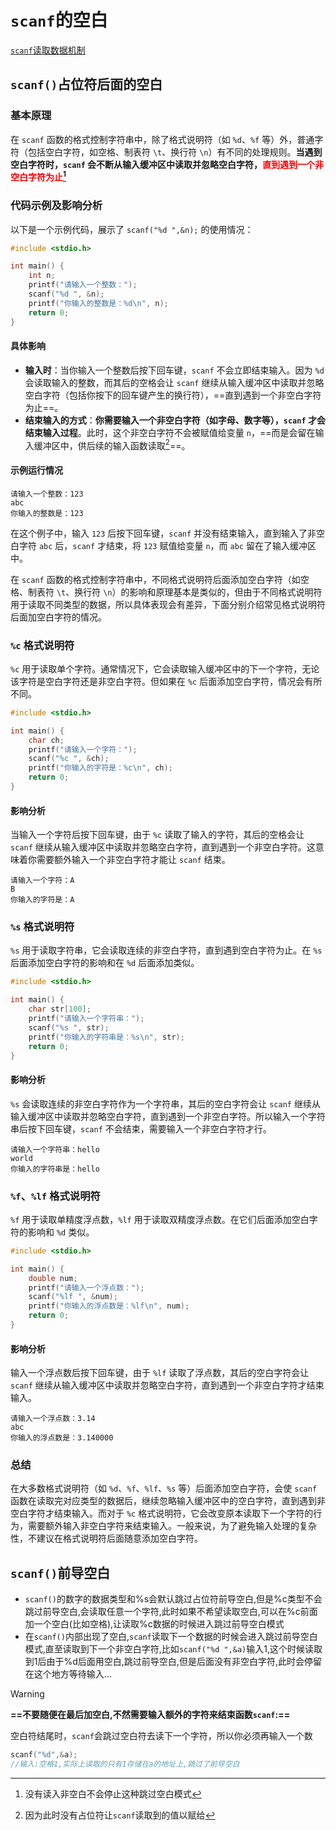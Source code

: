 # `scanf`的空白

[`scanf`读取数据机制](C:\Users\Dell\Desktop\MarkDownNotes\C语言Notes\stdio.h\scanf输入数据机制.md)

## `scanf()`占位符后面的空白

### 基本原理

在 `scanf` 函数的格式控制字符串中，除了格式说明符（如 `%d`、`%f` 等）外，普通字符（包括空白字符，如空格、制表符 `\t`、换行符 `\n`）有不同的处理规则。**当遇到空白字符时，`scanf` 会不断从输入缓冲区中读取并忽略空白字符，<font color=red>直到遇到一个非空白字符为止[^1]</font>**

### 代码示例及影响分析

以下是一个示例代码，展示了 `scanf("%d ",&n);` 的使用情况：

```c
#include <stdio.h>

int main() {
    int n;
    printf("请输入一个整数：");
    scanf("%d ", &n);
    printf("你输入的整数是：%d\n", n);
    return 0;
}
```

#### 具体影响

- **输入时**：当你输入一个整数后按下回车键，`scanf` 不会立即结束输入。因为 `%d` 会读取输入的整数，而其后的空格会让 `scanf` 继续从输入缓冲区中读取并忽略空白字符（包括你按下的回车键产生的换行符），==直到遇到一个非空白字符为止==。
- **结束输入的方式**：**你需要输入一个非空白字符（如字母、数字等），`scanf` 才会结束输入过程**。此时，这个非空白字符不会被赋值给变量 `n`，==而是会留在输入缓冲区中，供后续的输入函数读取[^2]==。

#### 示例运行情况

```plaintext
请输入一个整数：123
abc
你输入的整数是：123
```

在这个例子中，输入 `123` 后按下回车键，`scanf` 并没有结束输入，直到输入了非空白字符 `abc` 后，`scanf` 才结束，将 `123` 赋值给变量 `n`，而 `abc` 留在了输入缓冲区中。



在 `scanf` 函数的格式控制字符串中，不同格式说明符后面添加空白字符（如空格、制表符 `\t`、换行符 `\n`）的影响和原理基本是类似的，但由于不同格式说明符用于读取不同类型的数据，所以具体表现会有差异，下面分别介绍常见格式说明符后面加空白字符的情况。

### `%c` 格式说明符

`%c` 用于读取单个字符。通常情况下，它会读取输入缓冲区中的下一个字符，无论该字符是空白字符还是非空白字符。但如果在 `%c` 后面添加空白字符，情况会有所不同。

```c
#include <stdio.h>

int main() {
    char ch;
    printf("请输入一个字符：");
    scanf("%c ", &ch);
    printf("你输入的字符是：%c\n", ch);
    return 0;
}
```

#### 影响分析

当输入一个字符后按下回车键，由于 `%c` 读取了输入的字符，其后的空格会让 `scanf` 继续从输入缓冲区中读取并忽略空白字符，直到遇到一个非空白字符。这意味着你需要额外输入一个非空白字符才能让 `scanf` 结束。

```plaintext
请输入一个字符：A
B
你输入的字符是：A
```

### `%s` 格式说明符

`%s` 用于读取字符串，它会读取连续的非空白字符，直到遇到空白字符为止。在 `%s` 后面添加空白字符的影响和在 `%d` 后面添加类似。

```c
#include <stdio.h>

int main() {
    char str[100];
    printf("请输入一个字符串：");
    scanf("%s ", str);
    printf("你输入的字符串是：%s\n", str);
    return 0;
}
```

#### 影响分析

`%s` 会读取连续的非空白字符作为一个字符串，其后的空白字符会让 `scanf` 继续从输入缓冲区中读取并忽略空白字符，直到遇到一个非空白字符。所以输入一个字符串后按下回车键，`scanf` 不会结束，需要输入一个非空白字符才行。

```plaintext
请输入一个字符串：hello
world
你输入的字符串是：hello
```

### `%f`、`%lf` 格式说明符

`%f` 用于读取单精度浮点数，`%lf` 用于读取双精度浮点数。在它们后面添加空白字符的影响和 `%d` 类似。

```c
#include <stdio.h>

int main() {
    double num;
    printf("请输入一个浮点数：");
    scanf("%lf ", &num);
    printf("你输入的浮点数是：%lf\n", num);
    return 0;
}
```

#### 影响分析

输入一个浮点数后按下回车键，由于 `%lf` 读取了浮点数，其后的空白字符会让 `scanf` 继续从输入缓冲区中读取并忽略空白字符，直到遇到一个非空白字符才结束输入。

```plaintext
请输入一个浮点数：3.14
abc
你输入的浮点数是：3.140000
```

### 总结

在大多数格式说明符（如 `%d`、`%f`、`%lf`、`%s` 等）后面添加空白字符，会使 `scanf` 函数在读取完对应类型的数据后，继续忽略输入缓冲区中的空白字符，直到遇到非空白字符才结束输入。而对于 `%c` 格式说明符，它会改变原本读取下一个字符的行为，需要额外输入非空白字符来结束输入。一般来说，为了避免输入处理的复杂性，不建议在格式说明符后面随意添加空白字符。



## `scanf()`前导空白

- `scanf()`的数字的数据类型和%s会默认跳过占位符前导空白,但是%c类型不会跳过前导空白,会读取任意一个字符,此时如果不希望读取空白,可以在%c前面加一个空白(比如空格),让读取%c数据的时候进入跳过前导空白模式
- 在`scanf()`内部出现了空白,`scanf`读取下一个数据的时候会进入跳过前导空白模式,直至读取到下一个非空白字符,比如`scanf("%d ",&a)`输入1,这个时候读取到1后由于%d后面用空白,跳过前导空白,但是后面没有非空白字符,此时会停留在这个地方等待输入…

> [!warning]
>
> **==不要随便在最后加空白,不然需要输入额外的字符来结束函数`scanf`:==**
>
> 空白符结尾时，`scanf`会跳过空白符去读下一个字符，所以你必须再输入一个数

```c
scanf("%d",&a);
//输入:空格1,实际上读取的只有1存储在a的地址上,跳过了前导空白
```





[^1]:没有读入非空白不会停止这种跳过空白模式
[^2]:因为此时没有占位符让`scanf`读取到的值以赋给
